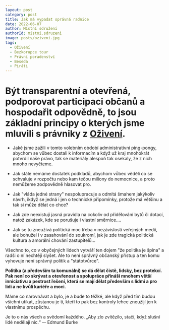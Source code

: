```yaml
---
layout: post
category: post
title: Jak má vypadat správná radnice 
date: 2022-06-07
author: Místní sdružení
authorId: mistni.sdruzeni 
image: posts/oziveni.jpg
tags:
  - Oživení
  - Bezkorupce tour
  - Právní poradenství
  - Beseda
  - Piráti
---
```


# Být transparentní a otevřená, podporovat participaci občanů a hospodařit odpovědně, to jsou základní principy o kterých jsme mluvili s právniky z [Oživení](https://www.oziveni.cz/).
 
* Jaké jsme zažili v tomto volebním období administrativní ping-pongy, abychom se vůbec dostali k informacím a když už kraj mnohokrát potvrdil naše právo, tak se materiály alespoň tak osekaly, že z nich mnoho nevyčteme.

* Jak stále nemáme dostatek podkladů, abychom vůbec věděli co se schvaluje v rozpočtu nebo kam tečou miliony do nemocnice, a proto nemůžeme zodpovědně hlasovat pro.

* Jak "vláda jedné strany" nespolupracuje a odmítá šmahem jakýkoliv návrh, ikdyž se jedná i jen o technické připomínky, protože má většinu a tak si může dělat co chce?

* Jak zde neexistují jasná pravidla na cokoliv od přidělování bytů či dotací, natož zakázek, kde se porušuje i vlastní směrnice....

* Jak se tu zneužívá politická moc třeba v nezávislosti veřejných medií, ale bohužel i v zasahování do soukromí, jak je zde tragická politická kultura a amorální chování zastupitelů...

Všechno to, co v obyčejných lidech vytváří ten dojem "že politika je špína" a radši o ní nechtějí slyšet. Ale to není správný občanský přístup a ten komu vyhovuje není správný politik a "státotvůrce". 

**Politika (a především ta komunální) se dá dělat čistě, lidsky, bez protekcí. Pak není co skrývat a otevřenost a spolupráce přináší mnohem větší inniciativu a pestrost řešení, která se mají dělat především s lidmi a pro lidi a ne kvůli kariéře a moci.**

Máme co narovnávat a bylo, je a bude to těžké, ale když před tím budou všichni utíkat, zůstanou je ti, kteří to pak bez kontroly lehce zneužijí jen k vlastnímu prospěchu. 

Je to o nás všech a svědomí každého. 
„Aby zlo zvítězilo, stačí, když slušní lidé nedělají nic.“ -- Edmund Burke



